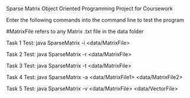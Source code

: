 Sparse Matrix Object Oriented Programming Project for Coursework

Enter the following commands into the command line to test the program

#MatrixFile refers to any Matrix .txt file in the data folder

Task 1 Test:
    java SparseMatrix -i <data/MatrixFile>

Task 2 Test:
    java SparseMatrix -r <data/MatrixFile>

Task 3 Test:
    java SparseMatrix -t <data/MatrixFile>

Task 4 Test:
    java SparseMatrix -a <data/MatrixFile1> <data/MatrixFile2>

Task 5 Test:
    java SparseMatrix -v <data/MatrixFile> <data/VectorFile>